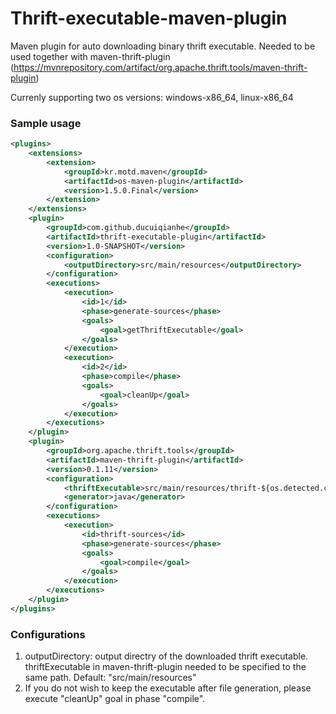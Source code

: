 # Thrift-executable-maven-plugin
Maven plugin for auto downloading binary thrift executable. Needed to be used together with maven-thrift-plugin (https://mvnrepository.com/artifact/org.apache.thrift.tools/maven-thrift-plugin)

Currenly supporting two os versions: windows-x86_64, linux-x86_64

### Sample usage
```xml
<plugins>
    <extensions>
        <extension>
            <groupId>kr.motd.maven</groupId>
            <artifactId>os-maven-plugin</artifactId>
            <version>1.5.0.Final</version>
        </extension>
    </extensions>
    <plugin>
        <groupId>com.github.ducuiqianhe</groupId>
        <artifactId>thrift-executable-plugin</artifactId>
        <version>1.0-SNAPSHOT</version>
        <configuration>
            <outputDirectory>src/main/resources</outputDirectory>
        </configuration>
        <executions>
            <execution>
                <id>1</id>
                <phase>generate-sources</phase>
                <goals>
                    <goal>getThriftExecutable</goal>
                </goals>
            </execution>
            <execution>
                <id>2</id>
                <phase>compile</phase>
                <goals>
                    <goal>cleanUp</goal>
                </goals>
            </execution>
        </executions>
    </plugin>
    <plugin>
        <groupId>org.apache.thrift.tools</groupId>
        <artifactId>maven-thrift-plugin</artifactId>
        <version>0.1.11</version>
        <configuration>
            <thriftExecutable>src/main/resources/thrift-${os.detected.classifier}.exe</thriftExecutable>
            <generator>java</generator>
        </configuration>
        <executions>
            <execution>
                <id>thrift-sources</id>
                <phase>generate-sources</phase>
                <goals>
                    <goal>compile</goal>
                </goals>
            </execution>
        </executions>
    </plugin>
</plugins>
```

### Configurations
1. outputDirectory: output directry of the downloaded thrift executable. thriftExecutable in maven-thrift-plugin needed to be specified to the same path. Default: "src/main/resources"
2. If you do not wish to keep the executable after file generation, please execute "cleanUp" goal in phase "compile".